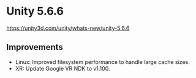 # Unity 5.6.6

https://unity3d.com/unity/whats-new/unity-5.6.6

## Improvements



*   Linux: Improved filesystem performance to handle large cache sizes.
*   XR: Update Google VR NDK to v1.100.